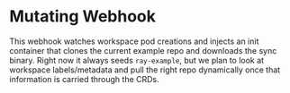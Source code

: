 # Mutating Webhook

This webhook watches workspace pod creations and injects an init container that clones the current example repo and downloads the sync binary. Right now it always seeds `ray-example`, but we plan to look at workspace labels/metadata and pull the right repo dynamically once that information is carried through the CRDs.
